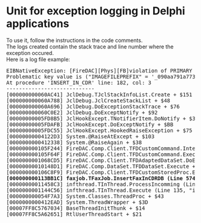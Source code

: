 # Unit for exception logging in Delphi applications

To use it, follow the instructions in the code comments.</br>
The logs created contain the stack trace and line number where the exception occured. </br>
Here is a log file example:

<pre>
EIBNativeException: [FireDAC][Phys][FB]violation of PRIMARY or UNIQUE KEY constraint "CORR_KEY" on table "CDR"
Problematic key value is ("IMAGEFILEPREFIX" = '_090aa791a77338aa7aass987_')
At procedure 'INSERT_IN_CDR' line: 182, col: 3
----------------------------
[000000000060AC41] JclDebug.TJclStackInfoList.Create + $151
[000000000060A788] JclDebug.JclCreateStackList + $48
[000000000060A696] JclDebug.DoExceptionStackTrace + $76
[000000000060C0E2] JclDebug.DoExceptNotify + $92
[00000000005FD8B5] JclHookExcept.TNotifierItem.DoNotify + $35
[00000000005FDAFB] JclHookExcept.DoExceptNotify + $BB
[00000000005FDC55] JclHookExcept.HookedRaiseException + $75
[00000000004122D3] System.@RaiseAtExcept + $103
[0000000000412338] System.@RaiseAgain + $38
[000000000105F244] FireDAC.Comp.Client.TFDCustomCommand.InternalExecute + $224
[000000000105F64F] FireDAC.Comp.Client.TFDCustomCommand.Execute + $3F
[0000000001068CD5] FireDAC.Comp.Client.TFDAdaptedDataSet.DoExecuteSource + $45
[00000000010148D1] FireDAC.Comp.DataSet.TFDDataSet.Execute + $B1
[000000000106C8F9] FireDAC.Comp.Client.TFDCustomStoredProc.ExecProc + $19
<b>[000000000113BB1C] faxjob.TFaxJob.InsertFaxInCDRDB (Line 574, "faxjob.pas" + 19) + $0</b>
[00000000011458C3] infthread.TInThread.ProcessIncomming (Line 267, "infthread.pas" + 83) + $10
[0000000001144C56] infthread.TInThread.Execute (Line 135, "infthread.pas" + 7) + $0
[000000000054F7A3] System.Classes.ThreadProc + $43
[0000000000412EAD] System.ThreadWrapper + $3D
[00007FF8C5767034] BaseThreadInitThunk + $14
[00007FF8C5A62651] RtlUserThreadStart + $21
</pre>
